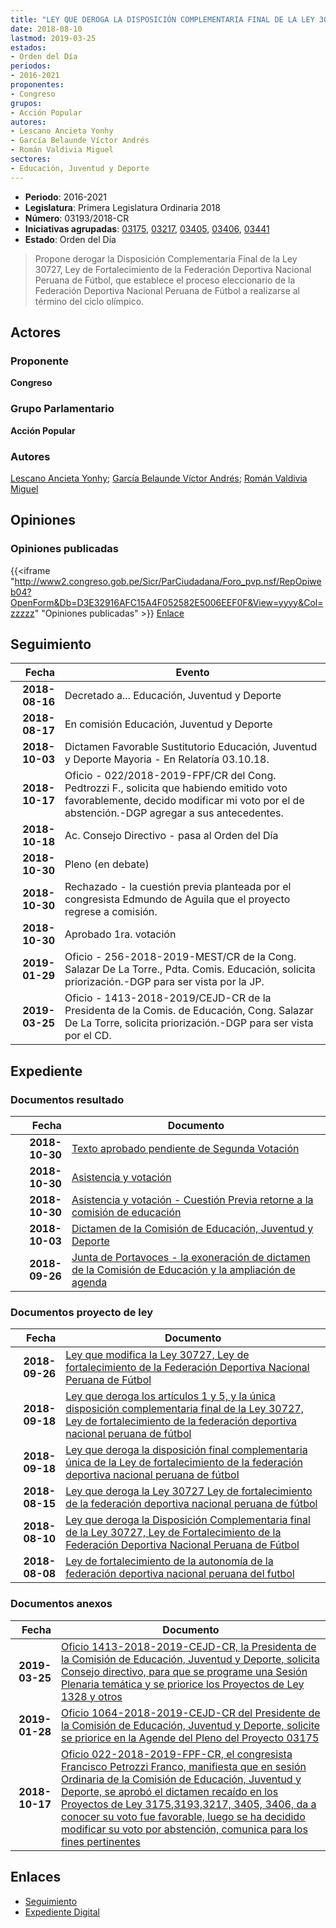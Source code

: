 ```yaml
---
title: "LEY QUE DEROGA LA DISPOSICIÓN COMPLEMENTARIA FINAL DE LA LEY 30727, LEY DE FORTALECIMIENTO DE LA FEDERACIÓN DEPORTIVA NACIONAL PERUANA DE FÚTBOL"
date: 2018-08-10
lastmod: 2019-03-25
estados:
- Orden del Día
periodos:
- 2016-2021
proponentes:
- Congreso
grupos:
- Acción Popular
autores:
- Lescano Ancieta Yonhy
- García Belaunde Víctor Andrés
- Román Valdivia Miguel
sectores:
- Educación, Juventud y Deporte
---
```

- **Periodo**: 2016-2021
- **Legislatura**: Primera Legislatura Ordinaria 2018
- **Número**: 03193/2018-CR
- **Iniciativas agrupadas**: [03175](../../03100/03175), [03217](../../03200/03217), [03405](../../03400/03405), [03406](../../03400/03406), [03441](../../03400/03441)
- **Estado**: Orden del Día

> Propone derogar la Disposición Complementaria Final de la Ley 30727, Ley de Fortalecimiento de la Federación Deportiva Nacional Peruana de Fútbol, que establece el proceso eleccionario de la Federación Deportiva Nacional Peruana de Fútbol a realizarse al término del ciclo olímpico.


## Actores

### Proponente

**Congreso**

### Grupo Parlamentario

**Acción Popular**

### Autores

[Lescano Ancieta Yonhy](mailto:mailto:ylescano@congreso.gob.pe); [García Belaunde Víctor Andrés](mailto:mailto:vgarciabelaunde@congreso.gob.pe); [Román Valdivia Miguel](mailto:mailto:mroman@congreso.gob.pe)

## Opiniones

### Opiniones publicadas

{{<iframe "http://www2.congreso.gob.pe/Sicr/ParCiudadana/Foro_pvp.nsf/RepOpiweb04?OpenForm&Db=D3E32916AFC15A4F052582E5006EEF0F&View=yyyy&Col=zzzzz" "Opiniones publicadas" >}}
[Enlace](http://www2.congreso.gob.pe/Sicr/ParCiudadana/Foro_pvp.nsf/RepOpiweb04?OpenForm&Db=D3E32916AFC15A4F052582E5006EEF0F&View=yyyy&Col=zzzzz)


## Seguimiento

| Fecha | Evento |
|------:|--------|
| **2018-08-16** | Decretado a... Educación, Juventud y Deporte |
| **2018-08-17** | En comisión Educación, Juventud y Deporte |
| **2018-10-03** | Dictamen Favorable Sustitutorio Educación, Juventud y Deporte Mayoria - En Relatoría 03.10.18. |
| **2018-10-17** | Oficio - 022/2018-2019-FPF/CR del Cong. Pedtrozzi F., solicita que habiendo emitido voto favorablemente, decido modificar mi voto por el de abstención.-DGP agregar a sus antecedentes. |
| **2018-10-18** | Ac. Consejo Directivo - pasa al Orden del Día |
| **2018-10-30** | Pleno (en debate) |
| **2018-10-30** | Rechazado - la cuestión previa planteada por el congresista Edmundo de Aguila que el proyecto regrese a comisión. |
| **2018-10-30** | Aprobado 1ra. votación |
| **2019-01-29** | Oficio - 256-2018-2019-MEST/CR de la Cong. Salazar De La Torre., Pdta. Comis. Educación, solicita priorización.-DGP para ser vista por la JP. |
| **2019-03-25** | Oficio - 1413-2018-2019/CEJD-CR de la Presidenta de la Comis. de Educación, Cong. Salazar De La Torre, solicita priorización.-DGP para ser vista por el CD. |

## Expediente

### Documentos resultado

| Fecha | Documento |
|------:|-----------|
| **2018-10-30** | [Texto aprobado pendiente de Segunda Votación](http://www.leyes.congreso.gob.pe/Documentos/2016_2021/Texto_Aprobado_Pendiente_de_Segunda_Votacion/TAPSV03175_20181030.pdf) |
| **2018-10-30** | [Asistencia y votación](http://www.leyes.congreso.gob.pe/Documentos/2016_2021/Asistencia_y_Votacion/Proyectos_de_Ley/AV0317520181030.pdf) |
| **2018-10-30** | [Asistencia y votación - Cuestión Previa retorne a la comisión de educación](http://www.leyes.congreso.gob.pe/Documentos/2016_2021/Asistencia_y_Votacion/Proyectos_de_Ley/AVCP0317520181030.pdf) |
| **2018-10-03** | [Dictamen de la Comisión de Educación, Juventud y Deporte](http://www.leyes.congreso.gob.pe/Documentos/2016_2021/Dictamenes/Proyectos_de_Ley/03175DC10MAY20181003.PDF) |
| **2018-09-26** | [Junta de Portavoces - la exoneración de dictamen de la Comisión de Educación y la ampliación de agenda](http://www.leyes.congreso.gob.pe/Documentos/2016_2021/Acuerdos/Junta_Portavoces/AJP0317520160926.pdf) |

### Documentos proyecto de ley

| Fecha | Documento |
|------:|-----------|
| **2018-09-26** | [Ley que modifica la Ley 30727, Ley de fortalecimiento de la Federación Deportiva Nacional Peruana de Fútbol](http://www.leyes.congreso.gob.pe/Documentos/2016_2021/Proyectos_de_Ley_y_de_Resoluciones_Legislativas/PL0344120180926.pdf) |
| **2018-09-18** | [Ley que deroga los artículos 1 y 5, y la única disposición complementaria final de la Ley 30727, Ley de fortalecimiento de la federación deportiva nacional peruana de fútbol](http://www.leyes.congreso.gob.pe/Documentos/2016_2021/Proyectos_de_Ley_y_de_Resoluciones_Legislativas/PL0340620180918..pdf) |
| **2018-09-18** | [Ley que deroga la disposición final complementaria única de la Ley de fortalecimiento de la federación deportiva nacional peruana de fútbol](http://www.leyes.congreso.gob.pe/Documentos/2016_2021/Proyectos_de_Ley_y_de_Resoluciones_Legislativas/PL0340520180918.pdf) |
| **2018-08-15** | [Ley que deroga la Ley 30727 Ley de fortalecimiento de la federación deportiva nacional peruana de fútbol](http://www.leyes.congreso.gob.pe/Documentos/2016_2021/Proyectos_de_Ley_y_de_Resoluciones_Legislativas/PL0321720180815..pdf) |
| **2018-08-10** | [Ley que deroga la Disposición Complementaria final de la Ley 30727, Ley de Fortalecimiento de la Federación Deportiva Nacional Peruana de Fútbol](http://www.leyes.congreso.gob.pe/Documentos/2016_2021/Proyectos_de_Ley_y_de_Resoluciones_Legislativas/PL0319320180810.PDF) |
| **2018-08-08** | [Ley de fortalecimiento de la autonomía de la federación deportiva nacional peruana del futbol](http://www.leyes.congreso.gob.pe/Documentos/2016_2021/Proyectos_de_Ley_y_de_Resoluciones_Legislativas/PL0317520180808.pdf) |

### Documentos anexos

| Fecha | Documento |
|------:|-----------|
| **2019-03-25** | [Oficio 1413-2018-2019-CEJD-CR, la Presidenta de la Comisión de Educación, Juventud y Deporte, solicita Consejo directivo, para que se programe una Sesión Plenaria temática y se priorice los Proyectos de Ley 1328 y otros](http://www.leyes.congreso.gob.pe/Documentos/2016_2021/Oficios/Comisiones_Ordinarias/OFICIO-1413-2018-2019-CEJD-CR.pdf) |
| **2019-01-28** | [Oficio 1064-2018-2019-CEJD-CR del Presidente de la Comisión de Educación, Juventud y Deporte, solicite se priorice en la Agende del Pleno del Proyecto 03175](http://www.leyes.congreso.gob.pe/Documentos/2016_2021/Oficios/Comisiones_Ordinarias/OFICIO-1064-2018-2019-CEJO-CR.pdf) |
| **2018-10-17** | [Oficio 022-2018-2019-FPF-CR, el congresista Francisco Petrozzi Franco, manifiesta que en sesión Ordinaria de la Comisión de Educación, Juventud y Deporte, se aprobó el dictamen recaído en los Proyectos de Ley 3175,3193,3217, 3405, 3406, da a conocer su voto fue favorable, luego se ha decidido modificar su voto por abstención, comunica para los fines pertinentes](http://www.leyes.congreso.gob.pe/Documentos/2016_2021/Oficios/Congresistas/OFICIO-022-2018-2019-FPF-CR.PDF) |

## Enlaces

- [Seguimiento](http://www2.congreso.gob.pe/Sicr/TraDocEstProc/CLProLey2016.nsf/f7fff46988ca05b1052578e100829cc7/3ce8d00e8c6300f1052582e500702873?OpenDocument)
- [Expediente Digital](http://www2.congreso.gob.pe/Sicr/TraDocEstProc/CLProLey2016.nsf/f7fff46988ca05b1052578e100829cc7/3ce8d00e8c6300f1052582e500702873?OpenDocument&Click=05257FB7005EB655.eb71d0cf91d8294e05256cdf006b5706/$Body/0.1C6C)

